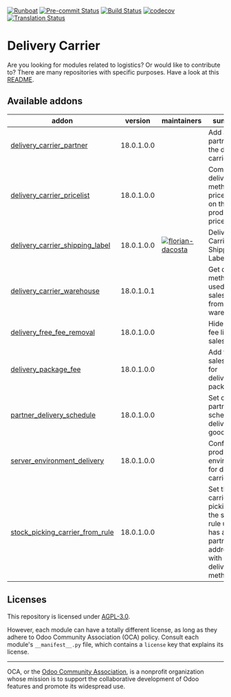 
[![Runboat](https://img.shields.io/badge/runboat-Try%20me-875A7B.png)](https://runboat.odoo-community.org/builds?repo=OCA/delivery-carrier&target_branch=18.0)
[![Pre-commit Status](https://github.com/OCA/delivery-carrier/actions/workflows/pre-commit.yml/badge.svg?branch=18.0)](https://github.com/OCA/delivery-carrier/actions/workflows/pre-commit.yml?query=branch%3A18.0)
[![Build Status](https://github.com/OCA/delivery-carrier/actions/workflows/test.yml/badge.svg?branch=18.0)](https://github.com/OCA/delivery-carrier/actions/workflows/test.yml?query=branch%3A18.0)
[![codecov](https://codecov.io/gh/OCA/delivery-carrier/branch/18.0/graph/badge.svg)](https://codecov.io/gh/OCA/delivery-carrier)
[![Translation Status](https://translation.odoo-community.org/widgets/delivery-carrier-18-0/-/svg-badge.svg)](https://translation.odoo-community.org/engage/delivery-carrier-18-0/?utm_source=widget)

<!-- /!\ do not modify above this line -->

# Delivery Carrier

Are you looking for modules related to logistics? Or would like to contribute
to? There are many repositories with specific purposes. Have a look at this
[README](https://github.com/OCA/wms/blob/18.0/README.md).

<!-- /!\ do not modify below this line -->

<!-- prettier-ignore-start -->

[//]: # (addons)

Available addons
----------------
addon | version | maintainers | summary
--- | --- | --- | ---
[delivery_carrier_partner](delivery_carrier_partner/) | 18.0.1.0.0 |  | Add a partner in the delivery carrier
[delivery_carrier_pricelist](delivery_carrier_pricelist/) | 18.0.1.0.0 |  | Compute delivery method price based on the product's pricelist.
[delivery_carrier_shipping_label](delivery_carrier_shipping_label/) | 18.0.1.0.0 | [![florian-dacosta](https://github.com/florian-dacosta.png?size=30px)](https://github.com/florian-dacosta) | Delivery Carrier Shipping Label
[delivery_carrier_warehouse](delivery_carrier_warehouse/) | 18.0.1.0.1 |  | Get delivery method used in sales orders from warehouse
[delivery_free_fee_removal](delivery_free_fee_removal/) | 18.0.1.0.0 |  | Hide free fee lines on sales orders
[delivery_package_fee](delivery_package_fee/) | 18.0.1.0.0 |  | Add fees on sales order for delivered packages
[partner_delivery_schedule](partner_delivery_schedule/) | 18.0.1.0.0 |  | Set on partners a schedule for delivery goods
[server_environment_delivery](server_environment_delivery/) | 18.0.1.0.0 |  | Configure prod environment for delivery carriers
[stock_picking_carrier_from_rule](stock_picking_carrier_from_rule/) | 18.0.1.0.0 |  | Set the carrier on picking if the stock rule used has a partner address set with a delivery method.

[//]: # (end addons)

<!-- prettier-ignore-end -->

## Licenses

This repository is licensed under [AGPL-3.0](LICENSE).

However, each module can have a totally different license, as long as they adhere to Odoo Community Association (OCA)
policy. Consult each module's `__manifest__.py` file, which contains a `license` key
that explains its license.

----
OCA, or the [Odoo Community Association](http://odoo-community.org/), is a nonprofit
organization whose mission is to support the collaborative development of Odoo features
and promote its widespread use.
